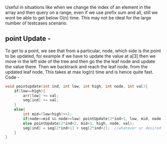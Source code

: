 Useful in situations  like when we change the index of an element in the array and then query on a range, even if we use prefix sum and all, still we wont be able to get below O(n) time. This may not be ideal for the large number of testcases scenario.
## point Update - 
To get to a point, we see that from a particular, node, which side is the point to be updated, for example if we have to update the value at a[3] then we move in the left side of the tree and then go the the leaf node and update the value there. Then we backtrack and reach the leaf node. from the updated leaf node.
This takes at max log(n) time and is hence quite fast.
Code -
```C++
void pointupdate(int ind, int low, int high, int node, int val){
	if(low==high){
		arr[low] += val; 
		seg[ind] += val;
	}
	else{
		int mid=(low+high)>>1;
		if(node<=mid && node>=low) pointUpdate(2*ind+1, low, mid, node, val);
		else pointUpdate(2*ind+2, mid+1, high, node, val);
		seg[ind] = seg[2*ind+1] + seg[2*ind+2];  //whatever ur desired condition is.
	}
}
```


